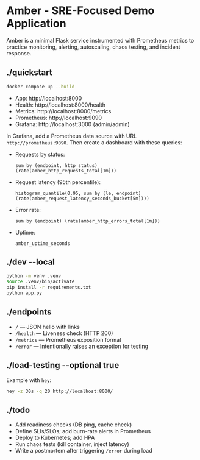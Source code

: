 # Amber - SRE-Focused Demo Application

Amber is a minimal Flask service instrumented with Prometheus metrics to practice monitoring, alerting, autoscaling, chaos testing, and incident response.

## ./quickstart
```bash
docker compose up --build
```

- App: http://localhost:8000
- Health: http://localhost:8000/health
- Metrics: http://localhost:8000/metrics
- Prometheus: http://localhost:9090
- Grafana: http://localhost:3000 (admin/admin)

In Grafana, add a Prometheus data source with URL `http://prometheus:9090`. Then create a dashboard with these queries:

- Requests by status:
  ```promql
  sum by (endpoint, http_status) (rate(amber_http_requests_total[1m]))
  ```

- Request latency (95th percentile):
  ```promql
  histogram_quantile(0.95, sum by (le, endpoint) (rate(amber_request_latency_seconds_bucket[5m])))
  ```

- Error rate:
  ```promql
  sum by (endpoint) (rate(amber_http_errors_total[1m]))
  ```

- Uptime:
  ```promql
  amber_uptime_seconds
  ```

## ./dev --local
```bash
python -m venv .venv
source .venv/bin/activate
pip install -r requirements.txt
python app.py
```

## ./endpoints
- `/` — JSON hello with links
- `/health` — Liveness check (HTTP 200)
- `/metrics` — Prometheus exposition format
- `/error` — Intentionally raises an exception for testing

## ./load-testing --optional true
Example with `hey`:
```bash
hey -z 30s -q 20 http://localhost:8000/
```

## ./todo
- Add readiness checks (DB ping, cache check)
- Define SLIs/SLOs; add burn-rate alerts in Prometheus
- Deploy to Kubernetes; add HPA
- Run chaos tests (kill container, inject latency)
- Write a postmortem after triggering `/error` during load

